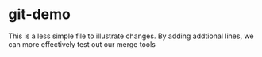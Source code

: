# git-demo
This is a less simple file to illustrate changes.
By adding addtional lines, we can more effectively test out our merge tools